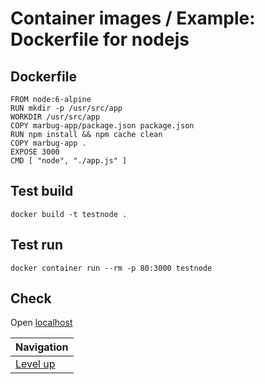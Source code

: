 # Container images / Example: Dockerfile for nodejs #

## Dockerfile ##

    FROM node:6-alpine
    RUN mkdir -p /usr/src/app
    WORKDIR /usr/src/app
    COPY marbug-app/package.json package.json
    RUN npm install && npm cache clean
    COPY marbug-app .
    EXPOSE 3000
    CMD [ "node", "./app.js" ]

## Test build ##

    docker build -t testnode .

## Test run ##

    docker container run --rm -p 80:3000 testnode

## Check ##

Open [localhost](localhost)

| Navigation               |
| ------------------------ |
| [Level up](../README.md) |
